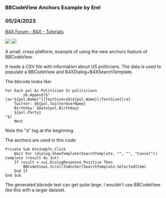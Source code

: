 ###  BBCodeView Anchors Example by Erel
### 05/24/2023
[B4X Forum - B4X - Tutorials](https://www.b4x.com/android/forum/threads/148130/)

![](https://www.b4x.com/android/forum/attachments/142262) ![](https://www.b4x.com/android/forum/attachments/142263)  
  
A small, cross platform, example of using the new anchors feature of BBCodeView.  
  
It reads a CSV file with information about US politicians. The data is used to populate a BBCodeView and B4XDialog+B4XSearchTemplate.  
  
The bbcode looks like:  

```B4X
For Each pol As Politician In politicians  
        sb.Append($"  
[a="${pol.Name}"][TextSize=18]${pol.Name}[/TextSize][/a]  
    Twitter: @${pol.TwitterUserName}  
    Birthday: $Date{pol.Birthday}  
    ${pol.Party}  
"$)  
    Next
```

  
Note the "a" tag at the beginning.  
  
The anchors are used in this code:  

```B4X
Private Sub btnJumpTo_Click  
    Wait For (dialog.ShowTemplate(SearchTemplate, "", "", "Cancel")) Complete (result As Int)  
    If result = xui.DialogResponse_Positive Then  
        BBCodeView1.ScrollToAnchor(SearchTemplate.SelectedItem)  
    End If  
End Sub
```

  
  
The generated bbcode text can get quite large. I wouldn't use BBCodeView like this with a larger dataset.